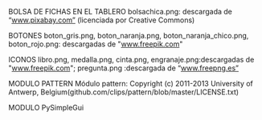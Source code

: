 BOLSA DE FICHAS EN EL TABLERO
  bolsachica.png: descargada de “www.pixabay.com” (licenciada por Creative Commons) 


BOTONES
    boton_gris.png, boton_naranja.png, boton_naranja_chico.png, boton_rojo.png: descargadas de "www.freepik.com"


ICONOS
    libro.png, medalla.png, cinta.png, engranaje.png:descargadas de "www.freepik.com";
    pregunta.png :descargada de “www.freepng.es” 
    
  
MODULO PATTERN
  Módulo pattern: Copyright (c) 2011-2013 University of Antwerp, Belgium(github.com/clips/pattern/blob/master/LICENSE.txt)
  
MODULO PySimpleGui
  
  
